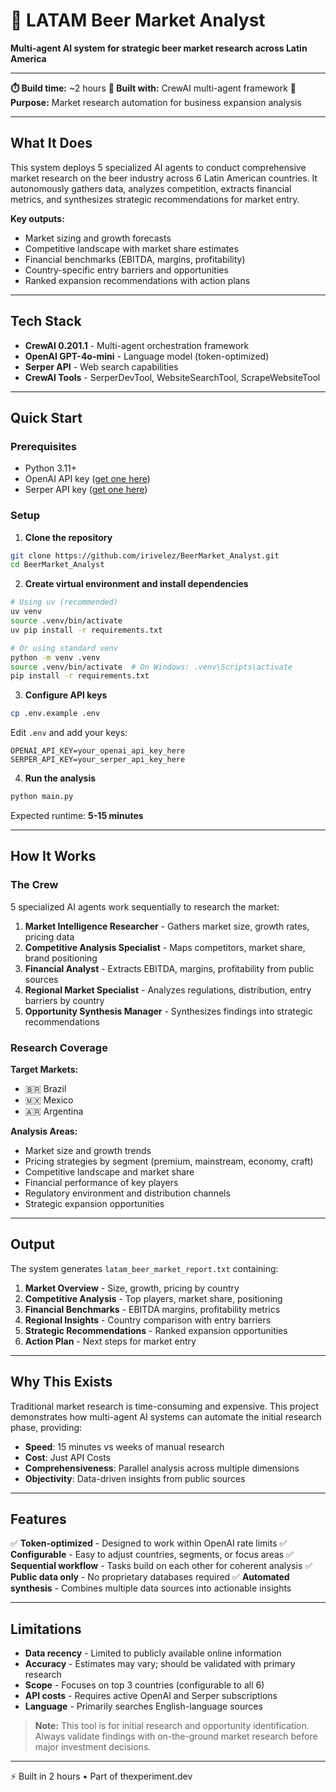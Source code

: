# 🍺 LATAM Beer Market Analyst

**Multi-agent AI system for strategic beer market research across Latin America**

---

**⏱️ Build time:** ~2 hours
**🤖 Built with:** CrewAI multi-agent framework
**🎯 Purpose:** Market research automation for business expansion analysis

---

## What It Does

This system deploys 5 specialized AI agents to conduct comprehensive market research on the beer industry across 6 Latin American countries. It autonomously gathers data, analyzes competition, extracts financial metrics, and synthesizes strategic recommendations for market entry.

**Key outputs:**
- Market sizing and growth forecasts
- Competitive landscape with market share estimates
- Financial benchmarks (EBITDA, margins, profitability)
- Country-specific entry barriers and opportunities
- Ranked expansion recommendations with action plans

---

## Tech Stack

- **CrewAI 0.201.1** - Multi-agent orchestration framework
- **OpenAI GPT-4o-mini** - Language model (token-optimized)
- **Serper API** - Web search capabilities
- **CrewAI Tools** - SerperDevTool, WebsiteSearchTool, ScrapeWebsiteTool

---

## Quick Start

### Prerequisites

- Python 3.11+
- OpenAI API key ([get one here](https://platform.openai.com/api-keys))
- Serper API key ([get one here](https://serper.dev/api-key))

### Setup

1. **Clone the repository**
```bash
git clone https://github.com/irivelez/BeerMarket_Analyst.git
cd BeerMarket_Analyst
```

2. **Create virtual environment and install dependencies**
```bash
# Using uv (recommended)
uv venv
source .venv/bin/activate
uv pip install -r requirements.txt

# Or using standard venv
python -m venv .venv
source .venv/bin/activate  # On Windows: .venv\Scripts\activate
pip install -r requirements.txt
```

3. **Configure API keys**
```bash
cp .env.example .env
```

Edit `.env` and add your keys:
```
OPENAI_API_KEY=your_openai_api_key_here
SERPER_API_KEY=your_serper_api_key_here
```

4. **Run the analysis**
```bash
python main.py
```

Expected runtime: **5-15 minutes**

---

## How It Works

### The Crew

5 specialized AI agents work sequentially to research the market:

1. **Market Intelligence Researcher** - Gathers market size, growth rates, pricing data
2. **Competitive Analysis Specialist** - Maps competitors, market share, brand positioning
3. **Financial Analyst** - Extracts EBITDA, margins, profitability from public sources
4. **Regional Market Specialist** - Analyzes regulations, distribution, entry barriers by country
5. **Opportunity Synthesis Manager** - Synthesizes findings into strategic recommendations

### Research Coverage

**Target Markets:**
- 🇧🇷 Brazil
- 🇲🇽 Mexico
- 🇦🇷 Argentina

**Analysis Areas:**
- Market size and growth trends
- Pricing strategies by segment (premium, mainstream, economy, craft)
- Competitive landscape and market share
- Financial performance of key players
- Regulatory environment and distribution channels
- Strategic expansion opportunities

---

## Output

The system generates `latam_beer_market_report.txt` containing:

1. **Market Overview** - Size, growth, pricing by country
2. **Competitive Analysis** - Top players, market share, positioning
3. **Financial Benchmarks** - EBITDA margins, profitability metrics
4. **Regional Insights** - Country comparison with entry barriers
5. **Strategic Recommendations** - Ranked expansion opportunities
6. **Action Plan** - Next steps for market entry

---

## Why This Exists

Traditional market research is time-consuming and expensive. This project demonstrates how multi-agent AI systems can automate the initial research phase, providing:

- **Speed**: 15 minutes vs weeks of manual research
- **Cost**: Just API Costs
- **Comprehensiveness**: Parallel analysis across multiple dimensions
- **Objectivity**: Data-driven insights from public sources

---

## Features

✅ **Token-optimized** - Designed to work within OpenAI rate limits
✅ **Configurable** - Easy to adjust countries, segments, or focus areas
✅ **Sequential workflow** - Tasks build on each other for coherent analysis
✅ **Public data only** - No proprietary databases required
✅ **Automated synthesis** - Combines multiple data sources into actionable insights

---

## Limitations

- **Data recency** - Limited to publicly available online information
- **Accuracy** - Estimates may vary; should be validated with primary research
- **Scope** - Focuses on top 3 countries (configurable to all 6)
- **API costs** - Requires active OpenAI and Serper subscriptions
- **Language** - Primarily searches English-language sources

> **Note:** This tool is for initial research and opportunity identification. Always validate findings with on-the-ground market research before major investment decisions.

---

⚡️ Built in 2 hours • Part of thexperiment.dev
